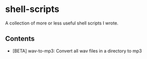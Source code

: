 # shell-scripts
A collection of more or less useful shell scripts I wrote.

## Contents
- [BETA] wav-to-mp3: Convert all wav files in a directory to mp3